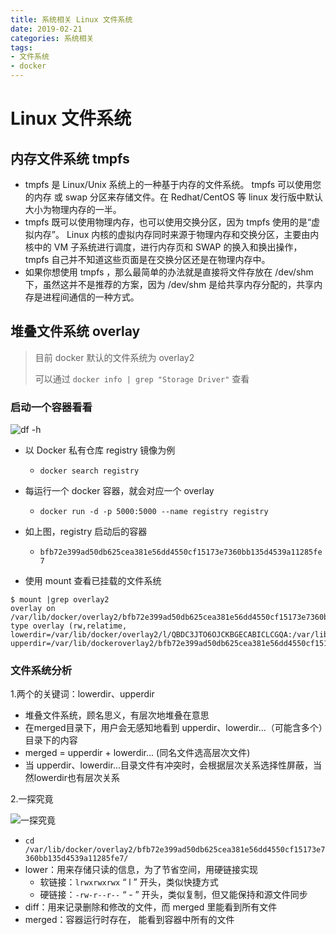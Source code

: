 ```yaml
---
title: 系统相关 Linux 文件系统
date: 2019-02-21
categories: 系统相关
tags:
- 文件系统
- docker
---
```


# Linux 文件系统

## 内存文件系统 tmpfs

- tmpfs 是 Linux/Unix 系统上的一种基于内存的文件系统。 tmpfs 可以使用您的内存 或 swap 分区来存储文件。在 Redhat/CentOS 等 linux 发行版中默认大小为物理内存的一半。
- tmpfs 既可以使用物理内存，也可以使用交换分区，因为 tmpfs 使用的是“虚拟内存”。 Linux 内核的虚拟内存同时来源于物理内存和交换分区，主要由内核中的 VM 子系统进行调度，进行内存页和 SWAP 的换入和换出操作，tmpfs 自己并不知道这些页面是在交换分区还是在物理内存中。
- 如果你想使用 tmpfs ，那么最简单的办法就是直接将文件存放在 /dev/shm 下，虽然这并不是推荐的方案，因为 /dev/shm 是给共享内存分配的，共享内存是进程间通信的一种方式。

## 堆叠文件系统 overlay
> 目前 docker 默认的文件系统为 overlay2
>
> 可以通过 `docker info | grep "Storage Driver"` 查看

### 启动一个容器看看

![df -h](https://gitee.com/AmosWang/resource/raw/master/image/linux-df.png )

- 以 Docker 私有仓库 registry 镜像为例
  - `docker search registry`

- 每运行一个 docker 容器，就会对应一个 overlay
  - `docker run -d -p 5000:5000 --name registry registry`

- 如上图，registry 启动后的容器
  - `bfb72e399ad50db625cea381e56dd4550cf15173e7360bb135d4539a11285fe7`

- 使用 mount 查看已挂载的文件系统

```shell
$ mount |grep overlay2
overlay on /var/lib/docker/overlay2/bfb72e399ad50db625cea381e56dd4550cf15173e7360bb135d4539a11285fe7/merged
type overlay (rw,relatime,
lowerdir=/var/lib/docker/overlay2/l/QBDC3JTO6OJCKBGECABICLCGQA:/var/lib/docker/overlay2/l/YPDPWIL42CORMMVBBPDPSWLEF4:/var/lib/docker/overlay2/l/TRWDRE65Z2R7EZ6RZMDZYXXWAV:/var/lib/docker/overla2/l/LFP3RV3DQMHSDYUIQZO6XI6GUA:/var/lib/docker/overlay2/l/CTA7FIGTQQGU6AFA2HS665N47Y:/var/lib/docker/overlay2/l/2UREITCJ5P36FBPLQQTCLY6Z55,
upperdir=/var/lib/dockeroverlay2/bfb72e399ad50db625cea381e56dd4550cf15173e7360bb135d4539a11285fe7/diff,workdir=/var/lib/docker/overlay2/bfb72e399ad50db625cea381e56dd4550cf15173e7360bb135d4539a11285fe7/work)
```

### 文件系统分析

1.两个的关键词：lowerdir、upperdir

  - 堆叠文件系统，顾名思义，有层次地堆叠在意思
  - 在merged目录下，用户会无感知地看到 upperdir、lowerdir...（可能含多个）目录下的内容
  - merged = upperdir + lowerdir... (同名文件选高层次文件)
  - 当 upperdir、lowerdir...目录文件有冲突时，会根据层次关系选择性屏蔽，当然lowerdir也有层次关系

2.一探究竟

![一探究竟](https://gitee.com/AmosWang/resource/raw/master/image/linux-df-overlay.png )

  - `cd /var/lib/docker/overlay2/bfb72e399ad50db625cea381e56dd4550cf15173e7360bb135d4539a11285fe7/`
  - lower：用来存储只读的信息，为了节省空间，用硬链接实现
    - 软链接：`lrwxrwxrwx` “ l ” 开头，类似快捷方式
    - 硬链接：`-rw-r--r--` “ - ” 开头，类似复制，但又能保持和源文件同步
  - diff：用来记录删除和修改的文件，而 merged 里能看到所有文件
  - merged：容器运行时存在， 能看到容器中所有的文件
